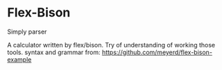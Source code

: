 # Flex-Bison
Simply parser

A calculator written by flex/bison. Try of understanding of working those tools.
syntax and grammar from: https://github.com/meyerd/flex-bison-example
